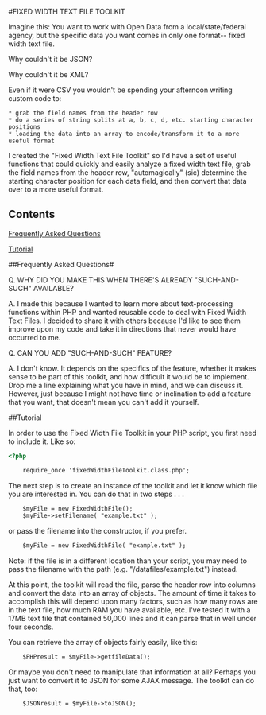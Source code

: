 #FIXED WIDTH TEXT FILE TOOLKIT

Imagine this: You want to work with Open Data from a local/state/federal agency, but the specific data you want comes in only one format-- fixed width text file. 

Why couldn't it be JSON?

Why couldn't it be XML?

Even if it were CSV you wouldn't be spending your afternoon writing custom code to:

	* grab the field names from the header row 
	* do a series of string splits at a, b, c, d, etc. starting character positions 
	* loading the data into an array to encode/transform it to a more useful format

I created the "Fixed Width Text File Toolkit" so I'd have a set of useful functions that could quickly and easily analyze a fixed width text file, grab the field names from the header row, "automagically" (sic) determine the starting character position for each data field, and then convert that data over to a more useful format.

## Contents

[Frequently Asked Questions](#frequently-asked-questions)

[Tutorial](#tutorial)

##Frequently Asked Questions#

Q. WHY DID YOU MAKE THIS WHEN THERE'S ALREADY "SUCH-AND-SUCH" AVAILABLE?

A. I made this because I wanted to learn more about text-processing functions within PHP and wanted reusable code to deal with Fixed Width Text Files. I decided to share it with others because I'd like to see them improve upon my code and take it in directions that never would have occurred to me.

Q. CAN YOU ADD "SUCH-AND-SUCH" FEATURE?

A. I don't know. It depends on the specifics of the feature, whether it makes sense to be part of this toolkit, and how difficult it would be to implement. Drop me a line explaining what you have in mind, and we can discuss it. However, just because I might not have time or inclination to add a feature that you want, that doesn't mean you can't add it yourself.

##Tutorial

In order to use the Fixed Width File Toolkit in your PHP script, you first need to include it. Like so:

```html
<?php

	require_once 'fixedWidthFileToolkit.class.php';
```

The next step is to create an instance of the toolkit and let it know which file you are interested in. You can do that in two steps . . .

```html
	$myFile = new FixedWidthFile();
	$myFile->setFilename( "example.txt" );
```

or pass the filename into the constructor, if you prefer.

```html
	$myFile = new FixedWidthFile( "example.txt" );
```
Note: if the file is in a different location than your script, you may need to pass the filename with the path (e.g. "/datafiles/example.txt") instead.

At this point, the toolkit will read the file, parse the header row into columns and convert the data into an array of objects. The amount of time it takes to accomplish this will depend upon many factors, such as how many rows are in the text file, how much RAM you have available, etc.  I've tested it with a 17MB text file that contained 50,000 lines and it can parse that in well under four seconds.

You can retrieve the array of objects fairly easily, like this:

```html
	$PHPresult = $myFile->getfileData();
```


Or maybe you don't need to manipulate that information at all? Perhaps  you just want to convert it to JSON for some AJAX message. The toolkit can do that, too:

```html
	$JSONresult = $myFile->toJSON();
```

